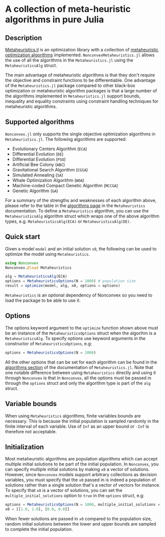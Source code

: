 # A collection of meta-heuristic algorithms in pure Julia

## Description

[Metaheuristics.jl](https://github.com/jmejia8/Metaheuristics.jl) is an optimization library with a collection of [metaheuristic optimization algorithms](https://en.wikipedia.org/wiki/Metaheuristic) implemented. `NonconvexMetaheuristics.jl` allows the use of all the algorithms in the `Metaheuristics.jl` using the `MetaheuristicsAlg` struct.

The main advantage of metaheuristic algorithms is that they don't require the objective and constraint functions to be differentiable. One advantage of the `Metaheuristics.jl` package compared to other black-box optimization or metaheuristic algorithm packages is that a large number of the algorithms implemented in `Metaheuristics.jl` support bounds, inequality and equality constraints using constraint handling techniques for metaheuristic algorithms.

## Supported algorithms

`Nonconvex.jl` only supports the single objective optimization algorithms in `Metaheuristics.jl`. The following algorithms are supported:
- Evolutionary Centers Algorithm (`ECA`)
- Differential Evolution (`DE`)
- Differential Evolution (`PSO`)
- Artificial Bee Colony (`ABC`)
- Gravitational Search Algorithm (`CGSA`)
- Simulated Annealing (`SA`)
- Whale Optimization Algorithm (`WOA`)
- Machine-coded Compact Genetic Algorithm (`MCCGA`)
- Genetic Algorithm (`GA`)

For a summary of the strengths and weaknesses of each algorithm above, please refer to the table in the [algorithms page](https://jmejia8.github.io/Metaheuristics.jl/dev/algorithms/) in the `Metaheuristics` documentation. To define a `Metaheuristics` algorithm, you can use the `MetaheuristicsAlg` algorithm struct which wraps one of the above algorithm types, e.g. `MetaheuristicsAlg(ECA)` or `MetaheuristicsAlg(DE)`.

## Quick start

Given a model `model` and an initial solution `x0`, the following can be used to optimize the model using `Metaheuristics`.
```julia
using Nonconvex
Nonconvex.@load Metaheuristics

alg = MetaheuristicsAlg(ECA)
options = MetaheuristicsOptions(N = 1000) # population size
result = optimize(model, alg, x0, options = options)
```
`Metaheuristics` is an optional dependency of Nonconvex so you need to load the package to be able to use it.

## Options

The options keyword argument to the `optimize` function shown above must be an instance of the `MetaheuristicsOptions` struct when the algorihm is a `MetaheuristicsAlg`. To specify options use keyword arguments in the constructor of `MetaheuristicsOptions`, e.g:
```julia
options = MetaheuristicsOptions(N = 1000)
```
All the other options that can be set for each algorithm can be found in the [algorithms section](https://jmejia8.github.io/Metaheuristics.jl/dev/algorithms/) of the documentation of `Metaheuristics.jl`. Note that one notable difference between using `Metaheuristics` directly and using it through `Nonconvex` is that in `Nonconvex`, all the options must be passed in through the `options` struct and only the algorithm type is part of the `alg` struct.

## Variable bounds

When using `Metaheuristics` algorithms, finite variables bounds are necessary. This is because the initial population is sampled randomly in the finite interval of each variable. Use of `Inf` as an upper bound or `-Inf` is therefore not acceptable.

## Initialization

Most metaheuristic algorithms are population algorithms which can accept multiple initial solutions to be part of the initial population. In `Nonconvex`, you can specify multiple initial solutions by making `x0` a vector of solutions. However, since `Nonconvex` models support arbitrary collections as decision variables, you must specify that the `x0` passed in is indeed a population of solutions rather than a single solution that's a vector of vectors for instance. To specify that `x0` is a vector of solutions, you can set the `multiple_initial_solutions` option to `true` in the `options` struct, e.g:
```julia
options = MetaheuristicsOptions(N = 1000, multiple_initial_solutions = true)
x0 = [[1.0, 1.0], [0.0, 0.0]]
```
When fewer solutions are passed in `x0` compared to the population size, random initial solutions between the lower and upper bounds are sampled to complete the initial population.
